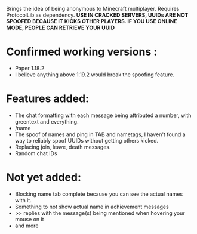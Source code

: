 Brings the idea of being anonymous to Minecraft multiplayer. Requires ProtocolLib as dependency. <strong>USE IN CRACKED SERVERS, UUIDs ARE NOT SPOOFED BECAUSE IT KICKS OTHER PLAYERS. IF YOU USE ONLINE MODE, PEOPLE CAN RETRIEVE YOUR UUID</strong>

# Confirmed working versions :
- Paper 1.18.2
- I believe anything above 1.19.2 would break the spoofing feature.

# Features added:
- The chat formatting with each message being attributed a number, with greentext and everything.
- /name
- The spoof of names and ping in TAB and nametags, I haven't found a way to reliably spoof UUIDs without getting others kicked.
- Replacing join, leave, death messages.
- Random chat IDs

# Not yet added:
- Blocking name tab complete because you can see the actual names with it.
- Something to not show actual name in achievement messages 
- \>\> replies with the message(s) being mentioned when hovering your mouse on it
- and more
